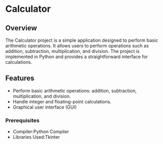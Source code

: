 # Calculator

## Overview

The Calculator project is a simple application designed to perform basic arithmetic operations. It allows users to perform operations such as addition, subtraction, multiplication, and division. The project is implemented in Python and provides a straightforward interface for calculations.

## Features

- Perform basic arithmetic operations: addition, subtraction, multiplication, and division.
- Handle integer and floating-point calculations.
- Graphical user interface (GUI)

### Prerequisites

- Compiler:Python Compiler
- Libraries Used:Tkinter

